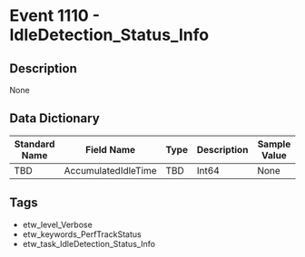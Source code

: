 # Event 1110 - IdleDetection_Status_Info

## Description
None

## Data Dictionary
|Standard Name|Field Name|Type|Description|Sample Value|
|---|---|---|---|---|
|TBD|AccumulatedIdleTime|TBD|Int64|None|None|

## Tags
* etw_level_Verbose
* etw_keywords_PerfTrackStatus
* etw_task_IdleDetection_Status_Info